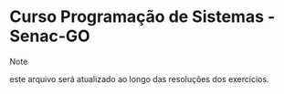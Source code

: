 # Curso Programação de Sistemas - Senac-GO

>[!NOTE]
> este arquivo será atualizado ao longo das resoluções dos exercicios.
